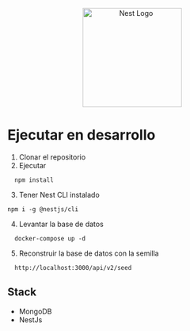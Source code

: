 <p align="center">
  <a href="http://nestjs.com/" target="blank"><img src="https://nestjs.com/img/logo-small.svg" width="200" alt="Nest Logo" /></a>
</p>

# Ejecutar en desarrollo

1. Clonar el repositorio
2. Ejecutar

```
  npm install
```

3. Tener Nest CLI instalado

```
npm i -g @nestjs/cli
```

4. Levantar la base de datos

```
  docker-compose up -d
```

5. Reconstruir la base de datos con la semilla

```
  http://localhost:3000/api/v2/seed
```

## Stack

- MongoDB
- NestJs
